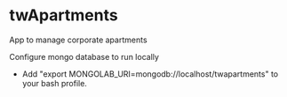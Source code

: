 # twApartments

App to manage corporate apartments

Configure mongo database to run locally
- Add "export MONGOLAB_URI=mongodb://localhost/twapartments" to your bash profile.
